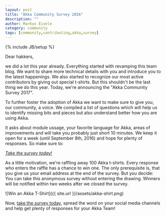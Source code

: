 ```yaml
---
layout: post
title: "Akka Community Survey 2016"
description: ""
author: Markus Eisele
category: community
tags: [community,contributing,akka,survey]
---
```

{% include JB/setup %}

Dear hakkers,

we did a lot this year already. Everything started with revamping this team blog. We want to share more technical details with you and introduce you to the latest happenings. We also started to recognize our most active contributors by giving out special t-shirts. But this shouldn't be the last thing we do this year. Today, we're announcing the "Akka Community Survey 2017".

To further foster the adoption of Akka we want to make sure to give you, our community, a voice. We compiled a list of questions which will help us to identify missing bits and pieces but also understand better how you are using Akka.

It asks about module ussage, your favorite language for Akka, areas of improvements and will take you probably just short 10 minutes. We keep it open for a week (until September 8th, 2016) and hope for plenty of responses. So make sure to:

*[Take the survey today!](https://lightbend.qualtrics.com/SE/?SID=SV_3VnWxXR09f7lAEd)*

As a little motivation, we're raffling away 100 Akka t-shirts. Every response who enters the raffle has a chance to win one. The only prerequisite is, that you give us your email address at the end of the survey. But you decide: You can take this anonymous survey without entering the drawing.
Winners will be notified within two weeks after we closed the survey.

![Win an Akka T-Shirt]({{ site.url }}/assets/akka-shirt.png)

Now, [take the survey today](https://lightbend.qualtrics.com/SE/?SID=SV_3VnWxXR09f7lAEd), spread the word on your social media channels and help get plenty of responses for your Akka Team!
